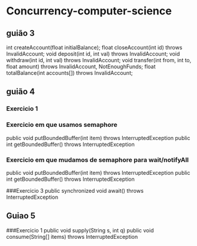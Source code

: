 # Concurrency-computer-science

## guião 3 

int createAccount(float initialBalance);
float closeAccount(int id) throws InvalidAccount;
void deposit(int id, int val) throws InvalidAccount;
void withdraw(int id, int val) throws InvalidAccount;
void transfer(int from, int to, float amount) throws InvalidAccount, NotEnoughFunds;
float totalBalance(int accounts[]) throws InvalidAccount;

## guião 4

### Exercicio 1
### Exercicio em que usamos semaphore
public void putBoundedBuffer(int item) throws InterruptedException
public int getBoundedBuffer() throws InterruptedException

### Exercicio em que mudamos de semaphore para wait/notifyAll
public void putBoundedBuffer(int item) throws InterruptedException
public int getBoundedBuffer() throws InterruptedException

###Exercicio 3
public synchronized void await() throws InterruptedException

## Guiao 5
###Exercicio 1
public void supply(String s, int q)
public void consume(String[] items) throws InterruptedException

